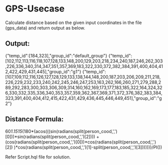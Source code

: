 # GPS-Usecase

Calculate distance based on the given input coordinates in the file (gps_data) and return output as below.

Output:
------
{"temp_id":[184,323],"group_id":"default_group"}
{"temp_id":[102,112,113,116,118,107,128,133,148,200,129,203,218,234,240,187,246,262,303,226,336,340,314,347,351,357,369,183,322,330,372,382,384,391,400,404,412,422,429,431,445],"group_id":"g1"}
{"temp_id":[107,109,112,116,126,127,128,129,133,138,144,148,200,187,203,206,209,211,218,226,229,232,233,240,242,245,246,247,253,163,262,166,260,271,279,288,289,292,283,300,303,306,309,314,160,162,169,173,177,183,185,322,164,324,326,330,332,335,336,340,353,357,359,362,367,369,371,372,376,382,383,384,323,391,400,404,412,415,422,431,429,436,445,446,449,451],"group_id":"g2"}

Distance Formula:
----------------
60*1.1515*(180*(acos(((sin(radians(split(person_cood,',')[0]))*sin(radians(split(person_cood,',')[2]))) + 
(cos(radians(split(person_cood,',')[0]))*cos(radians(split(person_cood,',')[2])
)*cos(radians(split(person_cood,',')[1]-split(person_cood,',')[3]))))))/PI())


Refer Script.hql file for solution.


